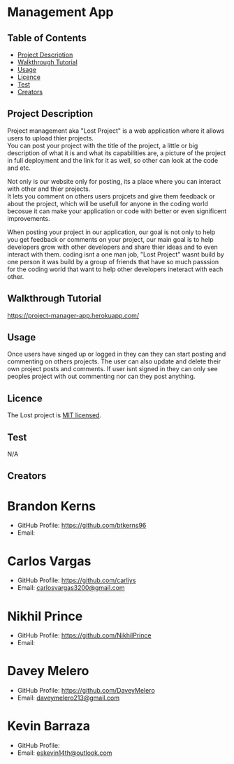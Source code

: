 # Management App

## Table of Contents
* [Project Description](#project-description)
* [Walkthrough Tutorial](#walkthrough-tutorial)
* [Usage](#usage)
* [Licence](#licence)
* [Test](#test)
* [Creators](#creators)

## Project Description
Project management aka "Lost Project" is a web application where it allows users to upload thier projects.  
You can post your project with the title of the project, a little or big description of what it is and what its capabilities are, a picture of the project in full deployment and the link for it as well, so other can look at the code and etc.  

Not only is our website only for posting, its a place where you can interact with other and thier projects.  
It lets you comment on others users projcets and give them feedback or about the project, which will be usefull for anyone in the coding world becosue it can make your application or code with better or even significent improvements.   

When posting your project in our application, our goal is not only to help you get feedback or comments on your project, our main goal is to help developers grow with other developers and share thier ideas and to even interact with them. coding isnt a one man job, "Lost Project" wasnt build by one person it was build by a group of friends that have so much passsion for the coding world that want to help other developers ineteract with each other. 

## Walkthrough Tutorial
https://project-manager-app.herokuapp.com/



## Usage
Once users have singed up or logged in they can they can start posting and commenting on others projects. The user can also update and delete their own project posts and comments. If user isnt signed in they can only see peoples project with out commenting nor can they post anything.

## Licence
The Lost project is [MIT licensed](./LICENSE).

## Test
N/A

## Creators

# Brandon Kerns
* GitHub Profile: https://github.com/btkerns96
* Email: 

# Carlos Vargas
* GitHub Profile: https://github.com/carliys
* Email: carlosvargas3200@gmail.com

# Nikhil Prince
* GitHub Profile: https://github.com/NikhilPrince
* Email: 

# Davey Melero
* GitHub Profile: https://github.com/DaveyMelero
* Email: daveymelero213@gmail.com

# Kevin Barraza
* GitHub Profile: 
* Email: eskevin14th@outlook.com
